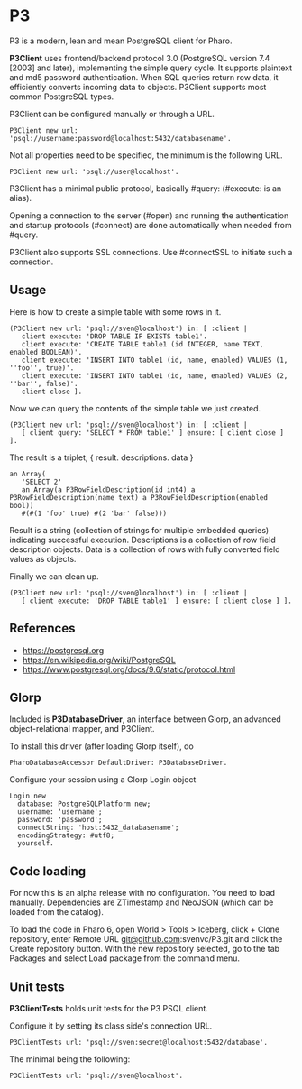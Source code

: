 # P3

P3 is a modern, lean and mean PostgreSQL client for Pharo.

**P3Client** uses frontend/backend protocol 3.0 (PostgreSQL version 7.4 [2003] and later), implementing the simple query cycle. It supports plaintext and md5 password authentication. When SQL queries return row data, it efficiently converts incoming data to objects. P3Client supports most common PostgreSQL types.

P3Client can be configured manually or through a URL.

    P3Client new url: 'psql://username:password@localhost:5432/databasename'.

Not all properties need to be specified, the minimum is the following URL.

    P3Client new url: 'psql://user@localhost'.

P3Client has a minimal public protocol, basically #query: (#execute: is an alias).

Opening a connection to the server (#open) and running the authentication and startup protocols (#connect) are done automatically when needed from #query.

P3Client also supports SSL connections. Use #connectSSL to initiate such a connection.


## Usage 

Here is how to create a simple table with some rows in it.

    (P3Client new url: 'psql://sven@localhost') in: [ :client |
       client execute: 'DROP TABLE IF EXISTS table1'.
       client execute: 'CREATE TABLE table1 (id INTEGER, name TEXT, enabled BOOLEAN)'.
       client execute: 'INSERT INTO table1 (id, name, enabled) VALUES (1, ''foo'', true)'.
       client execute: 'INSERT INTO table1 (id, name, enabled) VALUES (2, ''bar'', false)'.
       client close ].
	
Now we can query the contents of the simple table we just created.

    (P3Client new url: 'psql://sven@localhost') in: [ :client |
       [ client query: 'SELECT * FROM table1' ] ensure: [ client close ] ].

The result is a triplet, { result. descriptions. data }

    an Array(
       'SELECT 2' 
       an Array(a P3RowFieldDescription(id int4) a P3RowFieldDescription(name text) a P3RowFieldDescription(enabled bool)) 
       #(#(1 'foo' true) #(2 'bar' false)))

Result is a string (collection of strings for multiple embedded queries) indicating successful execution.
Descriptions is a collection of row field description objects.
Data is a collection of rows with fully converted field values as objects.

Finally we can clean up.

    (P3Client new url: 'psql://sven@localhost') in: [ :client |
       [ client execute: 'DROP TABLE table1' ] ensure: [ client close ] ].


## References 

-  https://postgresql.org
-  https://en.wikipedia.org/wiki/PostgreSQL
-  https://www.postgresql.org/docs/9.6/static/protocol.html


## Glorp

Included is **P3DatabaseDriver**, an interface between Glorp, an advanced object-relational mapper, and P3Client.

To install this driver (after loading Glorp itself), do

    PharoDatabaseAccessor DefaultDriver: P3DatabaseDriver.

Configure your session using a Glorp Login object

    Login new
      database: PostgreSQLPlatform new;
      username: 'username';
      password: 'password';
      connectString: 'host:5432_databasename';
      encodingStrategy: #utf8;
      yourself.


## Code loading

For now this is an alpha release with no configuration. You need to load manually. Dependencies are ZTimestamp and NeoJSON (which can be loaded from the catalog).

To load the code in Pharo 6, open World > Tools > Iceberg, click + Clone repository, enter Remote URL git@github.com:svenvc/P3.git and click the Create repository button. With the new repository selected, go to the tab Packages and select Load package from the command menu.


## Unit tests

**P3ClientTests** holds unit tests for the P3 PSQL client.

Configure it by setting its class side's connection URL.

    P3ClientTests url: 'psql://sven:secret@localhost:5432/database'.

The minimal being the following:

    P3ClientTests url: 'psql://sven@localhost'. 
